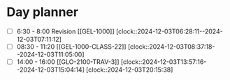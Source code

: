 # Day planner

- [ ] 6:30 - 8:00 Revision [[GEL-1000]]
      [clock::2024-12-03T06:28:11--2024-12-03T07:11:12]
- [ ] 08:30 - 11:20 [[GEL-1000-CLASS-22]]
      [clock::2024-12-03T08:37:18--2024-12-03T11:05:00]
- [ ] 14:00 - 16:00 [[GLO-2100-TRAV-3]]
      [clock::2024-12-03T13:57:16--2024-12-03T15:04:14]
      [clock::2024-12-03T20:15:38]